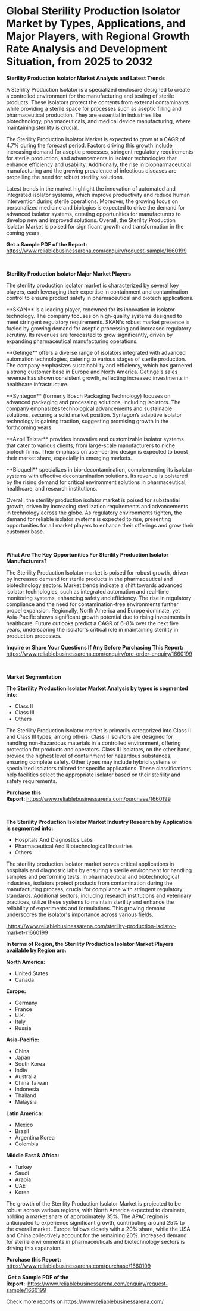 <p><h1>Global Sterility Production Isolator Market by Types, Applications, and Major Players, with Regional Growth Rate Analysis and Development Situation, from 2025 to 2032</h1></p><p><strong>Sterility Production Isolator Market Analysis and Latest Trends</strong></p>
<p><p>A Sterility Production Isolator is a specialized enclosure designed to create a controlled environment for the manufacturing and testing of sterile products. These isolators protect the contents from external contaminants while providing a sterile space for processes such as aseptic filling and pharmaceutical production. They are essential in industries like biotechnology, pharmaceuticals, and medical device manufacturing, where maintaining sterility is crucial.</p><p>The Sterility Production Isolator Market is expected to grow at a CAGR of 4.7% during the forecast period. Factors driving this growth include increasing demand for aseptic processes, stringent regulatory requirements for sterile production, and advancements in isolator technologies that enhance efficiency and usability. Additionally, the rise in biopharmaceutical manufacturing and the growing prevalence of infectious diseases are propelling the need for robust sterility solutions.</p><p>Latest trends in the market highlight the innovation of automated and integrated isolator systems, which improve productivity and reduce human intervention during sterile operations. Moreover, the growing focus on personalized medicine and biologics is expected to drive the demand for advanced isolator systems, creating opportunities for manufacturers to develop new and improved solutions. Overall, the Sterility Production Isolator Market is poised for significant growth and transformation in the coming years.</p></p>
<p><strong>Get a Sample PDF of the Report:&nbsp;</strong> <a href="https://www.reliablebusinessarena.com/enquiry/request-sample/1660199?utm_campaign=1892&utm_medium=2&utm_source=Github&utm_content=ia&utm_term=29032025&utm_id=sterility-production-isolator">https://www.reliablebusinessarena.com/enquiry/request-sample/1660199</a></p>
<p>&nbsp;</p>
<p><strong>Sterility Production Isolator Major Market Players</strong></p>
<p><p>The sterility production isolator market is characterized by several key players, each leveraging their expertise in containment and contamination control to ensure product safety in pharmaceutical and biotech applications.</p><p>**SKAN** is a leading player, renowned for its innovation in isolator technology. The company focuses on high-quality systems designed to meet stringent regulatory requirements. SKAN's robust market presence is fueled by growing demand for aseptic processing and increased regulatory scrutiny. Its revenues are forecasted to grow significantly, driven by expanding pharmaceutical manufacturing operations.</p><p>**Getinge** offers a diverse range of isolators integrated with advanced automation technologies, catering to various stages of sterile production. The company emphasizes sustainability and efficiency, which has garnered a strong customer base in Europe and North America. Getinge's sales revenue has shown consistent growth, reflecting increased investments in healthcare infrastructure.</p><p>**Syntegon** (formerly Bosch Packaging Technology) focuses on advanced packaging and processing solutions, including isolators. The company emphasizes technological advancements and sustainable solutions, securing a solid market position. Syntegon’s adaptive isolator technology is gaining traction, suggesting promising growth in the forthcoming years.</p><p>**Azbil Telstar** provides innovative and customizable isolator systems that cater to various clients, from large-scale manufacturers to niche biotech firms. Their emphasis on user-centric design is expected to boost their market share, especially in emerging markets.</p><p>**Bioquell** specializes in bio-decontamination, complementing its isolator systems with effective decontamination solutions. Its revenue is bolstered by the rising demand for critical environment solutions in pharmaceutical, healthcare, and research institutions.</p><p>Overall, the sterility production isolator market is poised for substantial growth, driven by increasing sterilization requirements and advancements in technology across the globe. As regulatory environments tighten, the demand for reliable isolator systems is expected to rise, presenting opportunities for all market players to enhance their offerings and grow their customer base.</p></p>
<p>&nbsp;</p>
<p><strong>What Are The Key Opportunities For Sterility Production Isolator Manufacturers?</strong></p>
<p><p>The Sterility Production Isolator market is poised for robust growth, driven by increased demand for sterile products in the pharmaceutical and biotechnology sectors. Market trends indicate a shift towards advanced isolator technologies, such as integrated automation and real-time monitoring systems, enhancing safety and efficiency. The rise in regulatory compliance and the need for contamination-free environments further propel expansion. Regionally, North America and Europe dominate, yet Asia-Pacific shows significant growth potential due to rising investments in healthcare. Future outlooks predict a CAGR of 6-8% over the next five years, underscoring the isolator's critical role in maintaining sterility in production processes.</p></p>
<p><strong>Inquire or Share Your Questions If Any Before Purchasing This Report:</strong> <a href="https://www.reliablebusinessarena.com/enquiry/pre-order-enquiry/1660199?utm_campaign=1892&utm_medium=2&utm_source=Github&utm_content=ia&utm_term=29032025&utm_id=sterility-production-isolator">https://www.reliablebusinessarena.com/enquiry/pre-order-enquiry/1660199</a></p>
<p>&nbsp;</p>
<p><strong>Market Segmentation</strong></p>
<p><strong>The Sterility Production Isolator Market Analysis by types is segmented into:</strong></p>
<p><ul><li>Class II</li><li>Class III</li><li>Others</li></ul></p>
<p><p>The Sterility Production Isolator market is primarily categorized into Class II and Class III types, among others. Class II isolators are designed for handling non-hazardous materials in a controlled environment, offering protection for products and operators. Class III isolators, on the other hand, provide the highest level of containment for hazardous substances, ensuring complete safety. Other types may include hybrid systems or specialized isolators tailored for specific applications. These classifications help facilities select the appropriate isolator based on their sterility and safety requirements.</p></p>
<p><strong>Purchase this Report:&nbsp;</strong><a href="https://www.reliablebusinessarena.com/purchase/1660199?utm_campaign=1892&utm_medium=2&utm_source=Github&utm_content=ia&utm_term=29032025&utm_id=sterility-production-isolator">https://www.reliablebusinessarena.com/purchase/1660199</a></p>
<p>&nbsp;</p>
<p><strong>The Sterility Production Isolator Market Industry Research by Application is segmented into:</strong></p>
<p><ul><li>Hospitals And Diagnostics Labs</li><li>Pharmaceutical And Biotechnological Industries</li><li>Others</li></ul></p>
<p><p>The sterility production isolator market serves critical applications in hospitals and diagnostic labs by ensuring a sterile environment for handling samples and performing tests. In pharmaceutical and biotechnological industries, isolators protect products from contamination during the manufacturing process, crucial for compliance with stringent regulatory standards. Additional sectors, including research institutions and veterinary practices, utilize these systems to maintain sterility and enhance the reliability of experiments and formulations. This growing demand underscores the isolator's importance across various fields.</p></p>
<p><a href="https://www.reliablebusinessarena.com/sterility-production-isolator-market-r1660199?utm_campaign=1892&utm_medium=2&utm_source=Github&utm_content=ia&utm_term=29032025&utm_id=sterility-production-isolator">&nbsp;https://www.reliablebusinessarena.com/sterility-production-isolator-market-r1660199</a></p>
<p><strong>In terms of Region, the Sterility Production Isolator Market Players available by Region are:</strong></p>
<p>
    <p> <strong> North America: </strong>
        <ul>
            <li>United States</li>
            <li>Canada</li>
        </ul>
        </p> 
    <p> <strong> Europe: </strong>
        <ul>
            <li>Germany</li>
            <li>France</li>
            <li>U.K.</li>
            <li>Italy</li>
            <li>Russia</li>
        </ul>
        </p> 
    <p> <strong> Asia-Pacific: </strong>
        <ul>
            <li>China</li>
            <li>Japan</li>
            <li>South Korea</li>
            <li>India</li>
            <li>Australia</li>
            <li>China Taiwan</li>
            <li>Indonesia</li>
            <li>Thailand</li>
            <li>Malaysia</li>
        </ul>
        </p> 
    <p> <strong> Latin America: </strong>
        <ul>
            <li>Mexico</li>
            <li>Brazil</li>
            <li>Argentina Korea</li>
            <li>Colombia</li>
        </ul>
        </p> 
    <p> <strong> Middle East & Africa: </strong>
        <ul>
            <li>Turkey</li>
            <li>Saudi</li>
            <li>Arabia</li>
            <li>UAE</li>
            <li>Korea</li>
        </ul>
    </p>
    </p>
<p><p>The growth of the Sterility Production Isolator Market is projected to be robust across various regions, with North America expected to dominate, holding a market share of approximately 35%. The APAC region is anticipated to experience significant growth, contributing around 25% to the overall market. Europe follows closely with a 20% share, while the USA and China collectively account for the remaining 20%. Increased demand for sterile environments in pharmaceuticals and biotechnology sectors is driving this expansion.</p></p>
<p><strong>Purchase this Report: </strong><a href="https://www.reliablebusinessarena.com/purchase/1660199?utm_campaign=1892&utm_medium=2&utm_source=Github&utm_content=ia&utm_term=29032025&utm_id=sterility-production-isolator">https://www.reliablebusinessarena.com/purchase/1660199</a></p>
<p>&nbsp;<strong>Get a Sample PDF of the Report:&nbsp;&nbsp;</strong><a href="https://www.reliablebusinessarena.com/enquiry/request-sample/1660199?utm_campaign=1892&utm_medium=2&utm_source=Github&utm_content=ia&utm_term=29032025&utm_id=sterility-production-isolator">https://www.reliablebusinessarena.com/enquiry/request-sample/1660199</a></p>
<p><strong></strong></p>
<p>Check more reports on <a href="https://www.reliablebusinessarena.com/?utm_campaign=1892&utm_medium=2&utm_source=Github&utm_content=ia&utm_term=29032025&utm_id=sterility-production-isolator">https://www.reliablebusinessarena.com/</a></p>